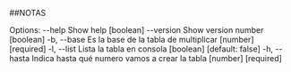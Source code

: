 ##NOTAS

Options:
      --help     Show help                                             [boolean]
      --version  Show version number                                   [boolean]
  -b, --base     Es la base de la tabla de multiplicar       [number] [required]
  -l, --list     Lista la tabla en consola            [boolean] [default: false]
  -h, --hasta    Indica hasta qué numero vamos a crear la tabla
                                                             [number] [required]